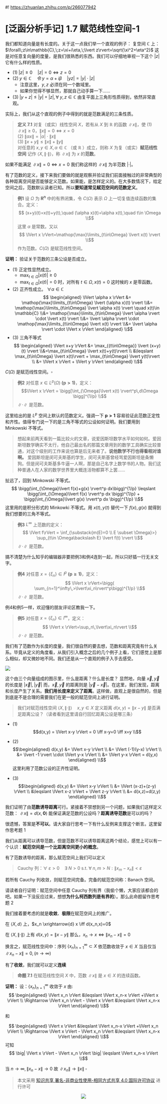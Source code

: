 #! https://zhuanlan.zhihu.com/p/266077942
# [泛函分析手记] 1.7 赋范线性空间-1
我们都知道向量是有长度的。关于这一点我们举一个直观的例子：
复空间 $\mathbb{C}$ 上：$\forall\;z\in\mathbb{C},\;z=\xi+i\eta,\;\lvert z\rvert=\sqrt{\xi^2+\eta^2}$ 
这是对任意复向量的度量，是我们很熟悉的东西。我们可以仔细地审视一下这个 $\lvert z\rvert$ 它有什么样的性质。
- $(1)\;\lvert z\rvert \geqslant 0 \quad \lvert z\rvert =0\iff z=0$
- $(2)\; y \in \mathbb{C} \quad 令\;y=\alpha+i\beta \quad \lvert yz\rvert = \lvert y \rvert \cdot \lvert z \rvert$ 
  - 注意这里，$y,z$ 必须在同一个数域里。
  - 如果你觉得不够显然，那就自己动手算一下……
- $(3)\;\lvert y+z\rvert \leqslant \lvert y \rvert + \lvert z\rvert, \forall \; y,z \in \mathbb{C}$ 由复平面上三角形性质得到，依然非常直观。

实际上，我们从这个直观的例子中得到的就是范数满足的三条性质。

> **定义 7.1** 对复（或实）线性空间 $X$，若有从 $X$ 到 $\mathbb{R}$ 的函数 $\lVert x \rVert$，使
$(1)\;\lVert x \rVert \geqslant 0，\lVert x\rVert =0\iff x=0$      
$(2)\;\lVert \alpha x\rVert=\lvert \alpha\rvert\cdot\lVert x\rVert$     
$(3)\;\lVert x+y\rVert \leqslant \lVert x\rVert + \lVert y\rVert$     
对任意的 $x,y \in X,\alpha\in\mathbb{C}$ （或 $\mathbb{R}$ ）成立，则称 $X$ 为复（或实）**赋范线性空间** 记作 $\langle X,\lVert\cdot\rVert\rangle$，称 $\lVert x \rVert$ 为 $x$ 的**范数**。

如果不能满足 $\lVert x\rVert =0\iff x=0$ 我们称这样的 $\lVert x\rVert$ 为半范数 $\lvert \cdot \rvert$。

有了范数的定义，接下来我们要做的就是观察并验证我们前面接触过的非常典型的各种距离空间是否能够定义范数。如果能，是怎样定义的。在大多数情况下，给定空间之后，范数默认读者已知。所以**要知道常见赋范空间的范数定义**。
> **例1** 设 $\Omega$ 为 $\mathbf{R^n}$ 中的有界闭集，令 $C(\Omega)$ 表示  $\Omega$ 上一切复值连续函数的集合。定义：
> $$
> (x+y)(t)=x(t)+y(t),\quad (\alpha x)(t)=\alpha x(t),\quad t\in \Omega \\$$
> 这里 $\alpha$ 是常数。又以
> $$
> \lVert x \rVert=\mathop{\max}\limits_{t\in\Omega} \lvert x(t) \rvert \\$$
> 作为范数。$C(\Omega)$ 是赋范线性空间。

**证明：** 验证关于范数的三条公设是否成立。
- $(1)$ 正定性显然成立。 
  - $\max_{t\in\Omega} \lvert x(t) \rvert \geqslant 0$ 
  - $\max_{t\in\Omega} \lvert x(t) \rvert = 0$ 时，对所有 $t\in \Omega,\,x(t)=0$ 这时候的 $x$ 是零函数。
- $(2)$ 正齐性成立。 $\forall \alpha \in \mathbb{C}$
  $$
  \begin{aligned}
  \lVert \alpha x \rVert  &= \mathop{\max}\limits_{t\in\Omega} \lvert (\alpha x)(t) \rvert \\&= \mathop{\max}\limits_{t\in\Omega} \lvert \alpha x(t) \rvert \quad x(t)\in \mathbb{C} \\&= \mathop{\max}\limits_{t\in\Omega} \lvert \alpha \rvert \cdot \lvert x(t) \rvert \\&= \lvert \alpha \rvert \cdot \mathop{\max}\limits_{t\in\Omega} \lvert x(t) \rvert \\&= \lvert \alpha \rvert \cdot \lVert x \rVert
  \end{aligned} \\$$
- $(3)$ 三角不等式
$$
\begin{aligned}
\lVert x+y \rVert &= \max_{{t\in\Omega}} \lvert (x+y)(t) \rvert \\&=\max_{t\in\Omega} \lvert x(t)+y(t)\rvert \\ &\leqslant \max_{t\in\Omega} \lvert x(t)\rvert + \max_{t\in\Omega} \lvert y(t)\rvert \\ &= \lVert x \rVert + \lVert y \rVert
\end{aligned} \\$$

$C(\Omega)$ 是赋范线性空间。$\square$

> **例2** 对任意 $x \in L^p(\Omega)\;\bm{(p>1)}$，定义：
> $$\lVert x \rVert = \bigg[\int_{\Omega}\lvert x(t) \rvert^p\,d\Omega \bigg]^{1/p} \\$$
> $\lVert \cdot \rVert$  是范数。

这里给出的是 $L^p$ 空间上默认的范数定义。强调一下 $\bm{p>1}$
容易验证此范数正定性和齐性。值得专门说一下的是三角不等式的公设如何证明。我们要用到 Minkowski 不等式。
> 想起来前两天看到一篇比较火的文章，说爱因斯坦数学水平如何如何。爱因斯坦数学确实不太行，他自己最出名的那篇文章用到的数学工具确实比较普通，对这个级别的工作来说也算是后无来者了。**说他数学不行也得看相对谁啊。** 爱因斯坦是闵可夫斯基的学生，闵可夫斯基曾经骂爱因斯坦是条懒狗。但是闵可夫斯基多牛逼一人啊，那是自己名字上数学书的人物。我们这种普通人在人家的数学世界里大概连活物都算不上罢……

扯远了，回到 Minkowski 不等式。
$$ \bigg(\int_{\Omega}\lvert f(x)+g(x) \rvert^p dx\bigg)^{1/p} \leqslant \bigg(\int_{\Omega}\lvert f(x) \rvert^p dx \bigg)^{1/p} + \bigg(\int_{\Omega}\lvert g(x) \rvert^p dx \bigg)^{1/p} \\$$
这里用的是积分形式的 Minkowki 不等式。用 $x(t),y(t)$ 替代一下 $f(x),g(x)$ 就得到我们想要的三角不等式。

> **例3** $L^\infty$ 上范数的定义：
> $$
> \lVert f\rVert = \inf_{\substack{m(E)=0 \\ E \subset \Omega}>} \sup_{t\in \Omega\backslash E} \lvert f(t) \rvert \\$$
> $\lVert \cdot \rVert$  是范数。     

搞不清楚为什么知乎的编辑器非要把例3和例4连到一起，所以只好插一行无关文字。

> **例4** 对任意 $x=\{\xi_n\} \in l^p \;\bm{(p\geqslant 1)}$，定义：
> $$
>\lVert x \rVert=\bigg( \sum_{n=1}^\infty\,>\lvert\xi_n\rvert^p\bigg)^{1/p} \\$$
>$\lVert \cdot \rVert$ 是范数。

例4和例5一样，欢迎懂的朋友评论区教我一下。

> **例5** 对任意 $x=\{\xi_n\} \in l^\infty$，定义：
> $$
> \lVert x \rVert=\sup_n\,\lvert\xi_n\rvert \\$$
> $\lVert \cdot \rVert$  是范数。

我们有了范数作为长度的度量，我们很自然的要去想，范数和距离究竟有什么关系。毕竟从定义的角度看，从我们引入概念之后的几个例子上看，它们感觉上是那么相似，却又微妙地不同。我们还是从一个直观的例子入手去感受。

![](https://pic3.zhimg.com/80/v2-b79f1230727d3de43a8b680e32c69782_720w.jpg)

这个由三个向量组成的图示里，什么是距离？什么是长度？
显然地，向量 $\vec{x},\vec{y}$ 的长度是 $\lvert \vec{x} \rvert, \lvert \vec{y} \rvert$ 而，$\vec{x},\vec{y}$ 的距离则是 $\lvert \vec{y}-\vec{x} \rvert$。在这里，我们发现，距离和长度产生了关系。**我们用长度来定义了距离**。这样做，直观上是很自然的，但是到底是不是合理的需要我们在更一般的赋范空间上进行证明。

> 我们对赋范线性空间 $\langle X,\lVert \cdot \rVert \rangle \quad x,y \in X$
> 定义距离 $d(x,y) = \lVert x-y \rVert$ 是否满足距离公设？（读者看到这里请自行回忆距离公设是哪三条）

- $(1)$ 
$$d(x,y) = \lVert x-y \rVert = 0 \iff x-y=0 \iff x=y \\$$

- $(2)$ 
$$\begin{aligned} d(x,y) &= \lVert x-y \rVert \\ &= \lVert (-1)(y-x) \rVert \\ &= \lvert -1 \rvert \cdot \lVert y-x \rVert \\ &= \lVert y-x \rVert = d(y,x) \end{aligned} \\$$ 
这里利用了范数公设的正齐性证明。
- $(3)$ 
$$\begin{aligned} d(x,y) &= \lVert x-y \rVert \\ &= \lVert (x-z)+(z-y) \rVert \\ &\leqslant \lVert x-z \rVert + \lVert z-y \rVert \\ &= d(x,z)+d(z,y) \end{aligned} \\$$

我们证明了由**范数诱导距离**可行。紧接着不禁想到另一个问题，如果我们这样定义范数：
$\lVert x \rVert = d(x,\bm{0})$ 能保证满足范数的公设吗？**距离诱导范数**是可以的吗？

很遗憾，答案是**不可以**。请大家自行思考一下有什么反例来支撑这个断言。这里留作思考题 $1$

我们从距离可以诱导范数，但是范数不可以诱导距离这两个结论，感觉上可以有一个认识：**赋范空间是一个比距离空间更小的概念**。

有了范数诱导的距离，那么赋范空间上我们可以定义 
> $\mathrm{Cauchy}$ 列：$\forall \;\varepsilon > 0\quad\exists \;N>0 \;\mathrm{s.t.} \;\forall \;n,m>N:\|x_m-x_n\|<\varepsilon$

若所有 $\mathrm{Cauchy}$ 列收敛，则赋范空间完备。完备的赋范空间称：$\mathrm{Banach}$ 空间。

请读者自行证明：赋范空间中任意 $\mathrm{Cauchy}$ 列有界（我偷个懒，大家应该都会的吧。如果一下没反应过来，想想**为什么柯西数列是有界的**）。那么此命题留作思考题 $2$

我们接着要考虑的就是**收敛**、**极限**在赋范空间上的推广。

在 $\langle X,d \rangle$ 上，$x_n \xrightarrow{d} x \iff d(x_n,x)=0$

在 $\langle X,\lVert \cdot \rVert \rangle$ 上有 $d(x,y) = \lVert x-y \rVert$ 那么，$x_n \rightarrow x \iff \lVert x_n-x \rVert = 0$

换言之，赋范线性空间中：序列 $\{x_n\}_{n=1}^\infty \subset X$ 依范数收敛于 $x \in X$ 当且仅当 $\lVert x_n-x \rVert = 0,(n\rightarrow \infty)$

有了**收敛**，我们就可以定义**连续**
> **命题 7.1** 在赋范线性空间 $X$ 中，范数 $\lVert x \rVert$ 是 $x\in X$ 的连续函数。

**证明：** 设：$\{x_n\}_{n=1}^\infty$ 收敛于 $x$  由:
$$
\begin{aligned}
\lVert x_n \rVert &\leqslant \lVert x_n-x \rVert +\lVert x \rVert \\
\Rightarrow \lVert x_n \rVert - \lVert x \rVert &\leqslant \lVert x_n-x \rVert
\end{aligned} \\$$

和

$$
\begin{aligned}
\lVert x \rVert &\leqslant \lVert x_n-x \rVert +\lVert x_n \rVert \\
\Rightarrow \lVert x \rVert - \lVert x_n \rVert &\leqslant \lVert x_n-x \rVert
\end{aligned} \\$$
可知
$$ \big| \lVert x \rVert - \lVert x_n \rVert \big| \leqslant \lVert x_n-x \rVert \\$$

当 $n \rightarrow \infty, \| x_n-x\| \rightarrow 0$ 故 $\| x_n\| \rightarrow \|x\| \;\square$

> 本文采用 [知识共享 署名-非商业性使用-相同方式共享 4.0 国际许可协议](https://creativecommons.org/licenses/by-nc-sa/4.0/deed.zh-Hans) 进行许可

<div align=center>
<img src="https://mirrors.creativecommons.org/presskit/buttons/88x31/svg/by-nc-sa.svg" />
</div>